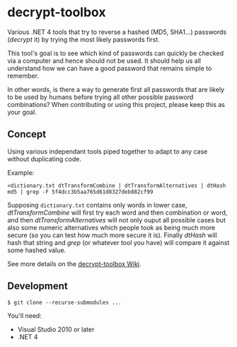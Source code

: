 decrypt-toolbox
===============

Various .NET 4 tools that try to reverse a hashed (MD5, SHA1...) passwords (*decrypt* it) by trying the most likely passwords first.

This tool's goal is to see which kind of passwords can quickly be checked via a computer and hence should not be used. It should help us all understand how we can have a good password that remains simple to remember.

In other words, is there a way to generate first all passwords that are likely to be used by humans before trying all other possible password combinations?
When contributing or using this project, please keep this as your goal.


Concept
-------

Using various independant tools piped together to adapt to any case without duplicating code.

Example:

    <dictionary.txt dtTransformCombine | dtTransformAlternatives | dtHash md5 | grep -F 5f4dcc3b5aa765d61d8327deb882cf99

Supposing `dictionary.txt` contains only words in lower case, *dtTransformCombine* will first try each word and then combination or word, and then *dtTransformAlternatives* will not only ouput all possible cases but also some numeric alternatives which people took as being much more secure (so you can test how much more secure it is). Finally *dtHash* will hash that string and *grep* (or whatever tool you have) will compare it against some hashed value.

See more details on the [decrypt-toolbox Wiki](https://github.com/wernight/decrypt-toolbox/wiki).


Development
-----------

    $ git clone --recurse-submodules ...

You'll need:

  - Visual Studio 2010 or later
  - .NET 4
